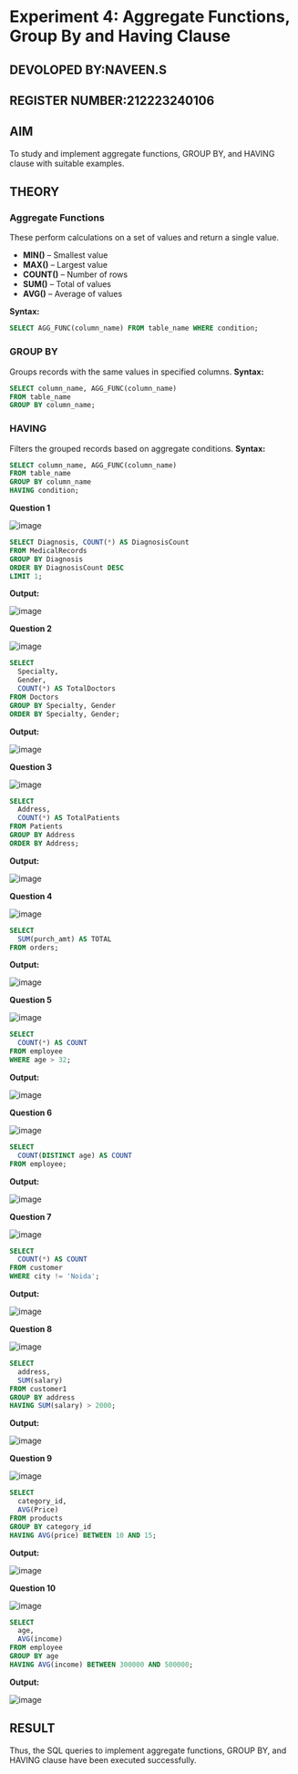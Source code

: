 # Experiment 4: Aggregate Functions, Group By and Having Clause

## DEVOLOPED BY:NAVEEN.S
## REGISTER NUMBER:212223240106

## AIM
To study and implement aggregate functions, GROUP BY, and HAVING clause with suitable examples.

## THEORY

### Aggregate Functions
These perform calculations on a set of values and return a single value.

- **MIN()** – Smallest value  
- **MAX()** – Largest value  
- **COUNT()** – Number of rows  
- **SUM()** – Total of values  
- **AVG()** – Average of values

**Syntax:**
```sql
SELECT AGG_FUNC(column_name) FROM table_name WHERE condition;
```
### GROUP BY
Groups records with the same values in specified columns.
**Syntax:**
```sql
SELECT column_name, AGG_FUNC(column_name)
FROM table_name
GROUP BY column_name;
```
### HAVING
Filters the grouped records based on aggregate conditions.
**Syntax:**
```sql
SELECT column_name, AGG_FUNC(column_name)
FROM table_name
GROUP BY column_name
HAVING condition;
```

**Question 1**

![image](https://github.com/user-attachments/assets/6d478a1e-f402-4d9b-b1b4-82acd1ca3b6a)


```sql
SELECT Diagnosis, COUNT(*) AS DiagnosisCount
FROM MedicalRecords
GROUP BY Diagnosis
ORDER BY DiagnosisCount DESC
LIMIT 1;
```

**Output:**

![image](https://github.com/user-attachments/assets/21e78e1e-a092-4e23-a4f1-df3f6255446b)


**Question 2**

![image](https://github.com/user-attachments/assets/ead773fb-d4d6-4f4b-9c02-a9cb011f8e9b)


```sql
SELECT 
  Specialty,
  Gender,
  COUNT(*) AS TotalDoctors
FROM Doctors
GROUP BY Specialty, Gender
ORDER BY Specialty, Gender;
```

**Output:**

![image](https://github.com/user-attachments/assets/0df250ba-82ff-4b1d-8010-0c289f6e6a6d)

**Question 3**

![image](https://github.com/user-attachments/assets/f37d5384-c40e-4888-be9d-067a2dfd521f)


```sql
SELECT 
  Address,
  COUNT(*) AS TotalPatients
FROM Patients
GROUP BY Address
ORDER BY Address;
```

**Output:**

![image](https://github.com/user-attachments/assets/a780c5d8-c7e8-4f6e-a618-4f9842285403)


**Question 4**

![image](https://github.com/user-attachments/assets/99fbc0ee-4eab-4951-8329-b893fb6899d6)



```sql
SELECT 
  SUM(purch_amt) AS TOTAL
FROM orders;
```

**Output:**

![image](https://github.com/user-attachments/assets/42323470-da2a-480d-ada5-7696509c260c)


**Question 5**

![image](https://github.com/user-attachments/assets/cf422229-bf29-4df5-a8ba-42c28e84fe93)


```sql
SELECT 
  COUNT(*) AS COUNT
FROM employee
WHERE age > 32;
```

**Output:**

![image](https://github.com/user-attachments/assets/5f6bcb0e-eaa3-4c0d-98b8-c49faaeefc45)


**Question 6**

![image](https://github.com/user-attachments/assets/ddb513e9-d0dd-4ccc-a25a-2ca4b7aa5079)


```sql
SELECT 
  COUNT(DISTINCT age) AS COUNT
FROM employee;
```

**Output:**

![image](https://github.com/user-attachments/assets/a21d4163-6297-456f-9546-8b006ce9f684)

**Question 7**

![image](https://github.com/user-attachments/assets/ff99991a-9ebf-46b3-99da-ad81d2fb0648)


```sql
SELECT 
  COUNT(*) AS COUNT
FROM customer
WHERE city != 'Noida';
```

**Output:**

![image](https://github.com/user-attachments/assets/ac49ab6c-2e9e-40a5-8688-04cca6a4495c)


**Question 8**

![image](https://github.com/user-attachments/assets/59e5c8ba-5690-4600-9923-98e88c8c701a)


```sql
SELECT 
  address, 
  SUM(salary)
FROM customer1
GROUP BY address
HAVING SUM(salary) > 2000;
```

**Output:**

![image](https://github.com/user-attachments/assets/07c6142c-3c22-471f-bdcd-437e145239ac)


**Question 9**

![image](https://github.com/user-attachments/assets/31ce49c3-a895-4667-92a6-163adf798228)

```sql
SELECT 
  category_id, 
  AVG(Price) 
FROM products
GROUP BY category_id
HAVING AVG(price) BETWEEN 10 AND 15;
```

**Output:**

![image](https://github.com/user-attachments/assets/5515b5eb-9b08-4a5b-bae1-eac3e29bc439)


**Question 10**

![image](https://github.com/user-attachments/assets/b4b8da44-8deb-4c7b-8b8a-f8a763339bef)


```sql
SELECT 
  age, 
  AVG(income)
FROM employee
GROUP BY age
HAVING AVG(income) BETWEEN 300000 AND 500000;
```

**Output:**

![image](https://github.com/user-attachments/assets/8689ff22-a9cd-4034-99a4-fbf98f2662aa)



## RESULT
Thus, the SQL queries to implement aggregate functions, GROUP BY, and HAVING clause have been executed successfully.
